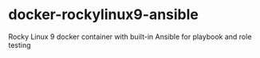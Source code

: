 # docker-rockylinux9-ansible
Rocky Linux 9 docker container with built-in Ansible for playbook and role testing
